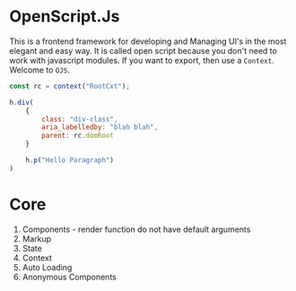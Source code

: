 # OpenScript.Js
This is a frontend framework for developing and Managing UI's in the most elegant and easy way. It is called open script because you don't need to work with javascript modules. If you want to export, then use a `Context`. Welcome to `OJS`.

```js
const rc = context("RootCxt");

h.div(
    { 
        class: "div-class", 
        aria_labelledby: "blah blah",
        parent: rc.domRoot 
    }

    h.p("Hello Paragraph")
)
```

# Core
1. Components - render function do not have default arguments
2. Markup
3. State
4. Context
5. Auto Loading
6. Anonymous Components
